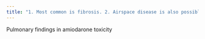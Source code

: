 ```yaml
---
title: "1. Most common is fibrosis. 2. Airspace disease is also possible, and it may (or may not) be hyperdense"
---
```

Pulmonary findings in amiodarone toxicity

